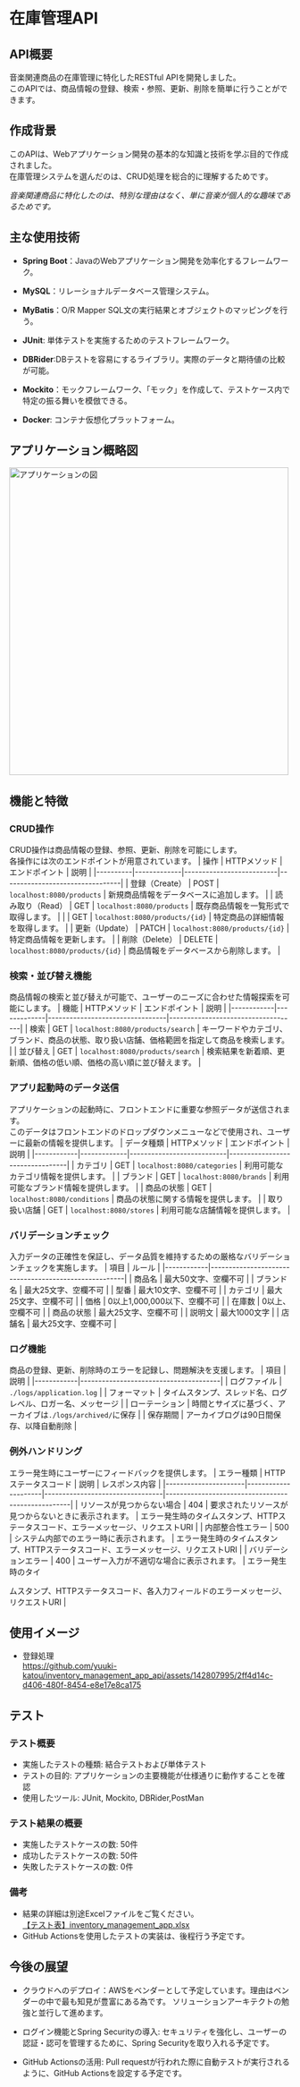 # 在庫管理API

## API概要
音楽関連商品の在庫管理に特化したRESTful APIを開発しました。<br>
このAPIでは、商品情報の登録、検索・参照、更新、削除を簡単に行うことができます。

## 作成背景
このAPIは、Webアプリケーション開発の基本的な知識と技術を学ぶ目的で作成されました。<br>
在庫管理システムを選んだのは、CRUD処理を総合的に理解するためです。

_音楽関連商品に特化したのは、特別な理由はなく、単に音楽が個人的な趣味であるためです。_

## 主な使用技術

- **Spring Boot**：JavaのWebアプリケーション開発を効率化するフレームワーク。
  
- **MySQL**：リレーショナルデータベース管理システム。

- **MyBatis**：O/R Mapper SQL文の実行結果とオブジェクトのマッピングを行う。

- **JUnit**: 単体テストを実施するためのテストフレームワーク。

- **DBRider**:DBテストを容易にするライブラリ。実際のデータと期待値の比較が可能。

- **Mockito**：モックフレームワーク、「モック」を作成して、テストケース内で特定の振る舞いを模倣できる。

- **Docker**: コンテナ仮想化プラットフォーム。

## アプリケーション概略図
<img src="https://github.com/yuuki-katou/inventory_management_app_api/assets/142807995/ff94fa90-f5f3-4c2b-b445-2a99312528c4" width="500" height="550" alt="アプリケーションの図">



## 機能と特徴

### CRUD操作
CRUD操作は商品情報の登録、参照、更新、削除を可能にします。<br>
各操作には次のエンドポイントが用意されています。
| 操作       | HTTPメソッド | エンドポイント              | 説明                             |
|----------|-------------|--------------------------|---------------------------------|
| 登録（Create） | POST        | `localhost:8080/products` | 新規商品情報をデータベースに追加します。 |
| 読み取り（Read） | GET         | `localhost:8080/products` | 既存商品情報を一覧形式で取得します。      |
|            | GET         | `localhost:8080/products/{id}` | 特定商品の詳細情報を取得します。        |
| 更新（Update） | PATCH       | `localhost:8080/products/{id}` | 特定商品情報を更新します。              |
| 削除（Delete） | DELETE      | `localhost:8080/products/{id}` | 商品情報をデータベースから削除します。  |

### 検索・並び替え機能
商品情報の検索と並び替えが可能で、ユーザーのニーズに合わせた情報探索を可能にします。
| 機能         | HTTPメソッド | エンドポイント                     | 説明                                 |
|------------|-------------|---------------------------------|------------------------------------|
| 検索         | GET         | `localhost:8080/products/search` | キーワードやカテゴリ、ブランド、商品の状態、取り扱い店舗、価格範囲を指定して商品を検索します。       |
| 並び替え       | GET         | `localhost:8080/products/search` | 検索結果を新着順、更新順、価格の低い順、価格の高い順に並び替えます。       |

### アプリ起動時のデータ送信
アプリケーションの起動時に、フロントエンドに重要な参照データが送信されます。<br>
このデータはフロントエンドのドロップダウンメニューなどで使用され、ユーザーに最新の情報を提供します。
| データ種類     | HTTPメソッド | エンドポイント               | 説明                             |
|------------|-------------|---------------------------|---------------------------------|
| カテゴリ       | GET         | `localhost:8080/categories` | 利用可能なカテゴリ情報を提供します。           |
| ブランド       | GET         | `localhost:8080/brands`     | 利用可能なブランド情報を提供します。           |
| 商品の状態      | GET         | `localhost:8080/conditions` | 商品の状態に関する情報を提供します。           |
| 取り扱い店舗     | GET         | `localhost:8080/stores`     | 利用可能な店舗情報を提供します。               |

### バリデーションチェック
入力データの正確性を保証し、データ品質を維持するための厳格なバリデーションチェックを実施します。
| 項目         | ルール                                                 |
|------------|------------------------------------------------------|
| 商品名       | 最大50文字、空欄不可                                      |
| ブランド名     | 最大25文字、空欄不可                                      |
| 型番         | 最大10文字、空欄不可                                      |
| カテゴリ       | 最大25文字、空欄不可                                      |
| 価格         | 0以上1,000,000以下、空欄不可                               |
| 在庫数        | 0以上、空欄不可                                           |
| 商品の状態      | 最大25文字、空欄不可                                      |
| 説明文       | 最大1000文字                                              |
| 店舗名       | 最大25文字、空欄不可                                      |

### ログ機能
商品の登録、更新、削除時のエラーを記録し、問題解決を支援します。
| 項目         | 説明                                    |
|------------|---------------------------------------|
| ログファイル    | `./logs/application.log`              |
| フォーマット   | タイムスタンプ、スレッド名、ログレベル、ロガー名、メッセージ |
| ローテーション | 時間とサイズに基づく、アーカイブは`./logs/archived/`に保存 |
| 保存期間      | アーカイブログは90日間保存、以降自動削除         |

### 例外ハンドリング
エラー発生時にユーザーにフィードバックを提供します。
| エラー種類              | HTTPステータスコード | 説明                             | レスポンス内容                                         |
|----------------------|---------------------|---------------------------------|---------------------------------------------------|
| リソースが見つからない場合 | 404                 | 要求されたリソースが見つからないときに表示されます。 | エラー発生時のタイムスタンプ、HTTPステータスコード、エラーメッセージ、リクエストURI |
| 内部整合性エラー          | 500                 | システム内部でのエラー時に表示されます。              | エラー発生時のタイムスタンプ、HTTPステータスコード、エラーメッセージ、リクエストURI |
| バリデーションエラー        | 400                 | ユーザー入力が不適切な場合に表示されます。              | エラー発生時のタイ



ムスタンプ、HTTPステータスコード、各入力フィールドのエラーメッセージ、リクエストURI |

## 使用イメージ
- 登録処理<br>
https://github.com/yuuki-katou/inventory_management_app_api/assets/142807995/2ff4d14c-d406-480f-8454-e8e17e8ca175  

## テスト

### テスト概要
- 実施したテストの種類: 結合テストおよび単体テスト
- テストの目的: アプリケーションの主要機能が仕様通りに動作することを確認
- 使用したツール: JUnit, Mockito, DBRider,PostMan

### テスト結果の概要
- 実施したテストケースの数: 50件
- 成功したテストケースの数: 50件
- 失敗したテストケースの数: 0件

### 備考
- 結果の詳細は別途Excelファイルをご覧ください。<br>
[【テスト表】inventory_management_app.xlsx](https://github.com/yuuki-katou/inventory_management_app_api/files/13692267/inventory_management_app.xlsx)
- GitHub Actionsを使用したテストの実装は、後程行う予定です。

## 今後の展望
- クラウドへのデプロイ：AWSをベンダーとして予定しています。理由はベンダーの中で最も知見が豊富にある為です。
ソリューションアーキテクトの勉強と並行して進めます。

- ログイン機能とSpring Securityの導入: セキュリティを強化し、ユーザーの認証・認可を管理するために、Spring Securityを取り入れる予定です。

- GitHub Actionsの活用: Pull requestが行われた際に自動テストが実行されるように、GitHub Actionsを設定する予定です。


